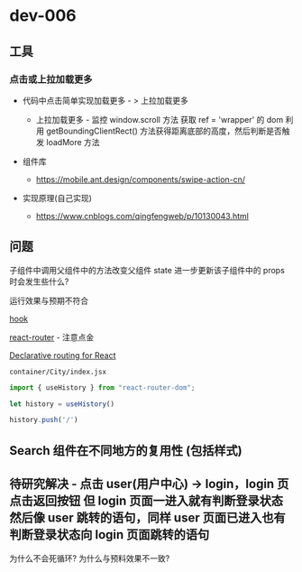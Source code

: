 # dev-006

## 工具

### 点击或上拉加载更多

+ 代码中点击简单实现加载更多 - > 上拉加载更多
    + 上拉加载更多 - 监控 window.scroll 方法 获取 ref = 'wrapper' 的 dom 利用 getBoundingClientRect() 方法获得距离底部的高度，然后判断是否触发 loadMore 方法

+ 组件库
    + https://mobile.ant.design/components/swipe-action-cn/

+ 实现原理(自己实现)
    + https://www.cnblogs.com/qingfengweb/p/10130043.html


## 问题

子组件中调用父组件中的方法改变父组件 state 进一步更新该子组件中的 props  时会发生些什么?

运行效果与预期不符合

[hook](https://www.jianshu.com/p/16bef85ebd30)


[react-router](https://github.com/ReactTraining/react-router) - 注意点金

[Declarative routing for React](https://reacttraining.com/react-router/)


`container/City/index.jsx`

```javascript
import { useHistory } from "react-router-dom";

let history = useHistory()

history.push('/')
```

## Search 组件在不同地方的复用性 (包括样式)


## 待研究解决 - 点击 user(用户中心) -> login，login 页点击返回按钮 但 login 页面一进入就有判断登录状态然后像 user 跳转的语句，同样 user 页面已进入也有判断登录状态向 login 页面跳转的语句

为什么不会死循环?
为什么与预料效果不一致?